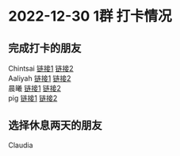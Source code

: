 # 2022-12-30 1群 打卡情况
## 完成打卡的朋友
Chintsai [链接1](http://mmbiz.qpic.cn/mmbiz_jpg/fKBOEML39zo01ib8aDMFuSDfMdWhmIeUiaMhbM8G2Dficy8YaddTURFHBTuicaXrw8YUwibWibptPQ98b1dmf1sstRBg/0) [链接2](http://mmbiz.qpic.cn/mmbiz_jpg/fKBOEML39zo01ib8aDMFuSDfMdWhmIeUiaIaKh3Zm4gWoicQChmKS1P1dIodcReq13uVvmBLerc1zK194n7icugx1A/0) <br>Aaliyah [链接1](http://mmbiz.qpic.cn/mmbiz_jpg/aBaDwGIjEcE0a5hNhtN0ZVoueSlBC2yoyLibQdMEiaaFNcXSoOWn6fCrUkmphYGA3Sx98nsgicTzicgZFO7EtMt5Tw/0) [链接2](http://mmbiz.qpic.cn/mmbiz_jpg/aBaDwGIjEcE0a5hNhtN0ZVoueSlBC2yoeKoyyHibN2Adbh7Nmc2Z78tWEZM8icUJdbsounX7SOjWbibbIfHDbe5SQ/0) <br>晨曦 [链接1](http://mmbiz.qpic.cn/mmbiz_jpg/4rYayDxu0jWR6qYtD5r0DADibtibgWWEEqLjFeRIV9ibJnErDmmFqmyzGrN4lbV4VbA4DGCvkvmHSR54vu3qrDzicg/0) [链接2](http://mmbiz.qpic.cn/mmbiz_jpg/4rYayDxu0jWR6qYtD5r0DADibtibgWWEEqPdaQ53B1LrOfzxQMyERGPUGic4mia0lZ2SUia2xRYBZSAsCEM7ic9H3iamQ/0) <br>pig [链接1](http://mmbiz.qpic.cn/mmbiz_jpg/ZIHKcDib0zicjz0rJHrqds6r31xibUo60yvAynuRJ9su4WmY5txW8DqT3wvpRlp2NSGDEvvH7bT7PhPB0iaIgiaeySg/0) [链接2](http://mmbiz.qpic.cn/mmbiz_jpg/ZIHKcDib0zicjz0rJHrqds6r31xibUo60yv1YK5TWZTE5IhOQYvKEKic8RickBsp90nwsTiaibCMUL7u6g5re18lkmYaw/0) <br>
## 选择休息两天的朋友
Claudia

